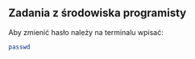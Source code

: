 ## Zadania z środowiska programisty

Aby zmienić hasło należy na terminalu wpisać:

```sh
passwd
```
